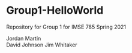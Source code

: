 # Group1-HelloWorld
Repository for Group 1 for IMSE 785 Spring 2021

Jordan Martin  
David Johnson
Jim Whitaker
